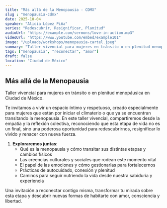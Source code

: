 ```yaml
---
title: "Más allá de la Menopausia - CDMX"
slug : "menopausia-cdmx"
date: 2025-10-04
speaker: "Alicia López Piña"
series: "Redescubrir, Resignificar, Planitud"
audioUrl: "https://example.com/sermons/love-in-action.mp3"
videoUrl: "https://www.youtube.com/embed/example101"
image: "/uploads/workshops/menopausia-cartel.jpeg"
summary: "Taller vivencial para mujeres en tránsito o en plenitud menopáusica."
tags: ["menopausia", "reconectar", "amor"]
draft: false
location: "Ciudad de México"
---
```


## Más allá de la Menopausia

Taller vivencial para mujeres en tránsito o en plenitud menopáusica en Ciudad de México.

Te invitamos a vivir un espacio íntimo y respetuoso, creado especialmente para mujeres que están por iniciar el climaterio o que ya se encuentran transitando la menopausia. En este taller vivencial, compartiremos desde la empatía y la reflexión colectiva, reconociendo que esta etapa de vida no es un final, sino una poderosa oportunidad para redescubrirnos, resignificar lo vivido y renacer con nueva fuerza.

1. **Exploraremos juntas:**
   - Qué es la menopausia y cómo transitar sus distintas etapas y cambios físicos
   - Las creencias culturales y sociales que rodean este momento vital
   - El papel de las emociones y cómo gestionarlas para fortalecernos
   - Prácticas de autocuidado, conexión y plenitud
   - Caminos para seguir nutriendo la vida desde nuestra sabiduría y experiencia

Una invitación a reconectar contigo misma, transformar tu mirada sobre esta etapa y descubrir nuevas formas de habitarte con amor, consciencia y libertad.